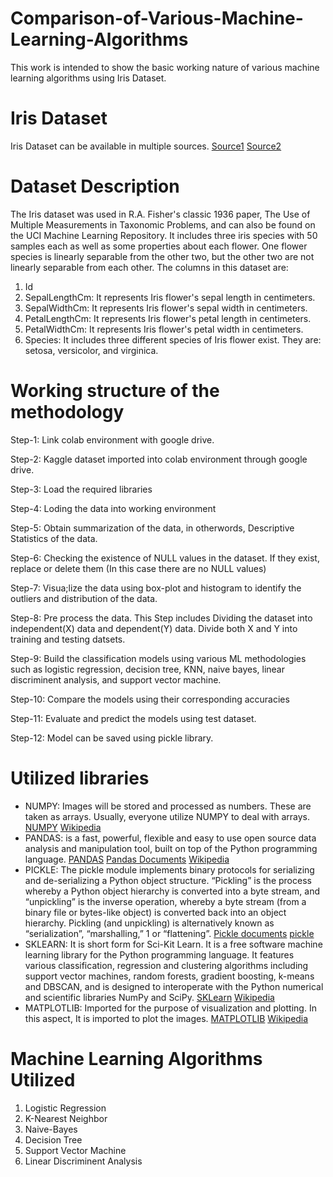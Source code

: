 # Comparison-of-Various-Machine-Learning-Algorithms
This work is intended to show the basic working nature of various machine learning algorithms using Iris Dataset.

# Iris Dataset
Iris Dataset can be available in multiple sources. [Source1](https://archive.ics.uci.edu/ml/datasets/iris) [Source2](https://www.kaggle.com/uciml/iris)

# Dataset Description
The Iris dataset was used in R.A. Fisher's classic 1936 paper, The Use of Multiple Measurements in Taxonomic Problems, and can also be found on the UCI Machine Learning Repository. It includes three iris species with 50 samples each as well as some properties about each flower. One flower species is linearly separable from the other two, but the other two are not linearly separable from each other. The columns in this dataset are:
1. Id
2. SepalLengthCm: It represents Iris flower's sepal length in centimeters. 
3. SepalWidthCm: It represents Iris flower's sepal width in centimeters.
4. PetalLengthCm: It represents Iris flower's petal length in centimeters.
5. PetalWidthCm: It represents Iris flower's petal width in centimeters.
6. Species: It includes three different species of Iris flower exist. They are: setosa, versicolor, and virginica.

# Working structure of the methodology
Step-1: Link colab environment with google drive.

Step-2: Kaggle dataset imported into colab environment through google drive.

Step-3: Load the required libraries

Step-4: Loding the data into working environment

Step-5: Obtain summarization of the data, in otherwords, Descriptive Statistics of the data.

Step-6: Checking the existence of NULL values in the dataset. If they exist, replace or delete them (In this case there are no NULL values)

Step-7: Visua;lize the data using box-plot and histogram to identify the outliers and distribution of the data.

Step-8: Pre process the data. This Step includes
        Dividing the dataset into independent(X) data and dependent(Y) data.
        Divide both X and Y into training and testing datsets.

Step-9: Build the classification models using various ML methodologies such as logistic regression, decision tree, KNN, naive bayes, linear discriminent analysis, and support             vector machine.

Step-10: Compare the models using their corresponding accuracies

Step-11: Evaluate and predict the models using test dataset.

Step-12: Model can be saved using pickle library.

# Utilized libraries
- NUMPY: Images will be stored and processed as numbers. These are taken as arrays. Usually, everyone utilize NUMPY to deal with arrays. [NUMPY](https://numpy.org/) [Wikipedia](https://en.wikipedia.org/wiki/NumPy)
- PANDAS: is a fast, powerful, flexible and easy to use open source data analysis and manipulation tool, built on top of the Python programming language. [PANDAS](https://pandas.pydata.org/) [Pandas Documents](https://pandas.pydata.org/docs/) [Wikipedia](https://en.wikipedia.org/wiki/Pandas_(software))
- PICKLE: The pickle module implements binary protocols for serializing and de-serializing a Python object structure. “Pickling” is the process whereby a Python object hierarchy is converted into a byte stream, and “unpickling” is the inverse operation, whereby a byte stream (from a binary file or bytes-like object) is converted back into an object hierarchy. Pickling (and unpickling) is alternatively known as “serialization”, “marshalling,” 1 or “flattening”. [Pickle documents](https://docs.python.org/3/library/pickle.html#:~:text=%E2%80%9CPickling%E2%80%9D%20is%20the%20process%20whereby,back%20into%20an%20object%20hierarchy.) [pickle](https://realpython.com/python-pickle-module/)
- SKLEARN: It is short form for Sci-Kit Learn. It is a free software machine learning library for the Python programming language. It features various classification, regression and clustering algorithms including support vector machines, random forests, gradient boosting, k-means and DBSCAN, and is designed to interoperate with the Python numerical and scientific libraries NumPy and SciPy. [SKLearn](https://scikit-learn.org/stable/) [Wikipedia](https://en.wikipedia.org/wiki/Scikit-learn)
- MATPLOTLIB: Imported for the purpose of visualization and plotting. In this aspect, It is imported to plot the images. [MATPLOTLIB](https://matplotlib.org/) [Wikipedia](https://en.wikipedia.org/wiki/Matplotlib)

# Machine Learning Algorithms Utilized

1. Logistic Regression
2. K-Nearest Neighbor
3. Naive-Bayes
4. Decision Tree
5. Support Vector Machine
6. Linear Discriminent Analysis
